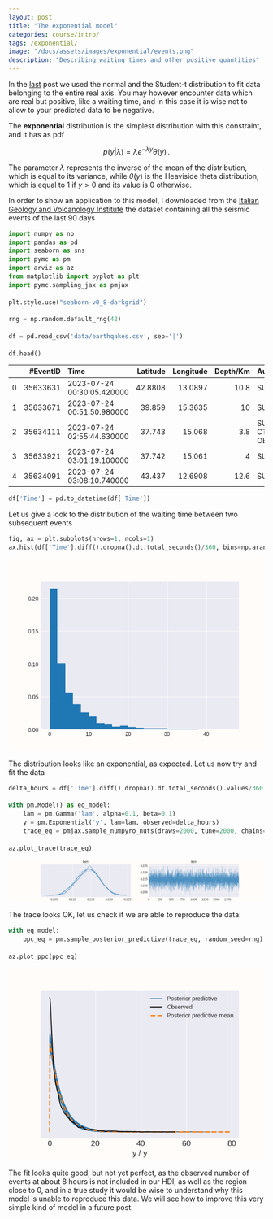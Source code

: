 ```yaml
---
layout: post
title: "The exponential model"
categories: course/intro/
tags: /exponential/
image: "/docs/assets/images/exponential/events.png"
description: "Describing waiting times and other positive quantities"
---
```


In the [last](/normal/) post we used the normal and the Student-t distribution
to fit data belonging to the entire real axis.
You may however encounter data which are real but positive,
like a waiting time, and in this case it is wise not to allow to your predicted
data to be negative.

The **exponential** distribution is the simplest distribution
with this constraint, and it has as pdf

$$
p(y \vert \lambda) = \lambda e^{- \lambda y} \theta(y)\,.
$$

The parameter $\lambda$ represents the inverse of the mean of the distribution,
which is equal to its variance, while $\theta(y)$ is the Heaviside theta distribution,
which is equal to 1 if $y>0$ and its value is 0 otherwise.

In order to show an application to this model, I downloaded from
the [Italian Geology and Volcanology Institute](http://cnt.rm.ingv.it/)
the dataset containing all the seismic events of the last 90 days

```python
import numpy as np
import pandas as pd
import seaborn as sns
import pymc as pm
import arviz as az
from matplotlib import pyplot as plt
import pymc.sampling_jax as pmjax

plt.style.use("seaborn-v0_8-darkgrid")

rng = np.random.default_rng(42)

df = pd.read_csv('data/earthqakes.csv', sep='|')

df.head()
```

|    |   #EventID | Time                       |   Latitude |   Longitude |   Depth/Km | Author                           |   Catalog |   Contributor |   ContributorID | MagType   |   Magnitude | MagAuthor   | EventLocationName                      | EventType   |
|---:|-----------:|:---------------------------|-----------:|------------:|-----------:|:---------------------------------|----------:|--------------:|----------------:|:----------|------------:|:------------|:---------------------------------------|:------------|
|  0 |   35633631 | 2023-07-24 00:30:05.420000 |    42.8808 |     13.0897 |       10.8 | SURVEY-INGV                      |       nan |           nan |             nan | ML        |         0.9 | --          | 4 km E Preci (PG)                      | earthquake  |
|  1 |   35633671 | 2023-07-24 00:51:50.980000 |    39.859  |     15.3635 |       10   | SURVEY-INGV                      |       nan |           nan |             nan | ML        |         2.1 | --          | Golfo di Policastro (Salerno, Potenza) | earthquake  |
|  2 |   35634111 | 2023-07-24 02:55:44.630000 |    37.743  |     15.068  |        3.8 | SURVEY-INGV-CT#SeismPicker_SO-OE |       nan |           nan |             nan | ML        |         2.5 | --          | 5 km W Milo (CT)                       | earthquake  |
|  3 |   35633921 | 2023-07-24 03:01:19.100000 |    37.742  |     15.061  |        4   | SURVEY-INGV-CT                   |       nan |           nan |             nan | ML        |         3.1 | --          | 5 km W Milo (CT)                       | earthquake  |
|  4 |   35634091 | 2023-07-24 03:08:10.740000 |    43.437  |     12.6908 |       12.6 | SURVEY-INGV                      |       nan |           nan |             nan | ML        |         0.6 | --          | 4 km NE Scheggia e Pascelupo (PG)      | earthquake  |

```python
df['Time'] = pd.to_datetime(df['Time'])
```

Let us give a look to the distribution of the waiting time between two subsequent
events

```python
fig, ax = plt.subplots(nrows=1, ncols=1)
ax.hist(df['Time'].diff().dropna().dt.total_seconds()/360, bins=np.arange(0, 48, 2), density=True)
```

![Waiting time between two events](/docs/assets/images/exponential/events.png)

The distribution looks like an exponential, as expected.
Let us now try and fit the data

```python
delta_hours = df['Time'].diff().dropna().dt.total_seconds().values/360

with pm.Model() as eq_model:
    lam = pm.Gamma('lam', alpha=0.1, beta=0.1)
    y = pm.Exponential('y', lam=lam, observed=delta_hours)
    trace_eq = pmjax.sample_numpyro_nuts(draws=2000, tune=2000, chains=4, random_seed=rng)

az.plot_trace(trace_eq)
```

![Our trace](/docs/assets/images/exponential/trace.png)

The trace looks OK, let us check if we are able to reproduce the data:

```python
with eq_model:
    ppc_eq = pm.sample_posterior_predictive(trace_eq, random_seed=rng)

az.plot_ppc(ppc_eq)
```

![PPC](/docs/assets/images/exponential/ppc.png)

The fit looks quite good, but not yet perfect, as the observed
number of events at about 8 hours is not included in our HDI,
as well as the region close to 0, and in a true study it would be wise
to understand why this model is unable to reproduce this data.
We will see how to improve this very simple kind of model in a future post.
